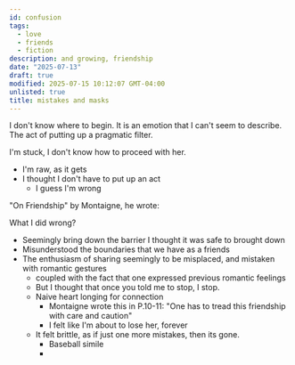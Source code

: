 ```yaml
---
id: confusion
tags:
  - love
  - friends
  - fiction
description: and growing, friendship
date: "2025-07-13"
draft: true
modified: 2025-07-15 10:12:07 GMT-04:00
unlisted: true
title: mistakes and masks
---
```


I don't know where to begin. It is an emotion that I can't seem to describe. The act of putting up a pragmatic filter.

I'm stuck, I don't know how to proceed with her.

- I'm raw, as it gets
- I thought I don't have to put up an act
  - I guess I'm wrong

"On Friendship" by Montaigne, he wrote:

What I did wrong?

- Seemingly bring down the barrier I thought it was safe to brought down
- Misunderstood the boundaries that we have as a friends
- The enthusiasm of sharing seemingly to be misplaced, and mistaken with romantic gestures
  - coupled with the fact that one expressed previous romantic feelings
  - But I thought that once you told me to stop, I stop.
  - Naive heart longing for connection
    - Montaigne wrote this in P.10-11: "One has to tread this friendship with care and caution"
    - I felt like I'm about to lose her, forever
  - It felt brittle, as if just one more mistakes, then its gone.
    - Baseball simile
    -
